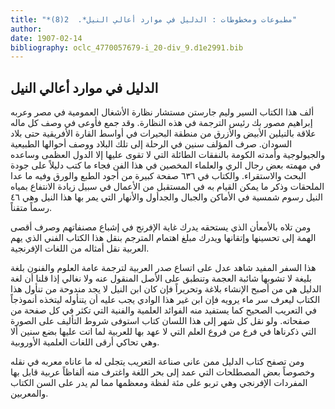 ```yaml
---
title: "*مطبوعات ومخطوطات : الدليل في موارد أعالي النيل*.  2(8)"
author: 
date: 1907-02-14
bibliography: oclc_4770057679-i_20-div_9.d1e2991.bib
---
```




##  الدليل في موارد أعالي النيل 


 ألف هذا الكتاب  السير وليم جارستن  مستشار نظارة الأشغال العمومية في مصر وعربه إبراهيم مصور بك رئيس الترجمة في هذه النظارة. وقد جمع فأوعى في وصف كل ماله علاقة بالنيلين الأبيض والأزرق من منطقة البحيرات في أواسط القارة الأفريقية حتى بلاد السودان. صرف المؤلف سنين في الرحلة إلى تلك البلاد ووصف أحوالها الطبيعية والجيولوجية وأمدته الكومة بالنفقات الطائلة التي لا تقوى عليها إلا الدول العظمى وساعده في مهمته بعض رجال الري والعلماء المخصين في هذا الفن فجاء ما كتب دليلاً على جودة البحث والاستقراء. والكتاب في  ٦٣٦  صفحة كبيرة من أجود الطبع والورق وفيه ما عدا الملحقات وذكر ما يمكن القيام به في المستقبل من الأعمال في سبيل زيادة الانتفاع بمياه النيل رسوم شمسية في الأماكن والجبال والجدأول والأنهار التي يمر بها هذا النيل وهي  ٤٦  رسماً متقناً. 

 ومن تلاه بالأمعأن الذي يستحقه يدرك غاية الإفرنج في إشباع مصنفاتهم وصرف أقصى الهمة إلى تحسينها وإتقانها ويدرك مبلغ اهتمام المترجم بنقل هذا الكتاب الفني الذي يهم العربية نقل أمثاله من اللغات الإفرنجية. 

 هذا السفر المفيد شاهد عدل على اتساع صدر العربية لترجمة عامة العلوم والفنون بلغة بليغة لا تشوبها شائبة العجمة وتنطبق على الأصل المنقول عنه ولا نغالي إذا قلنا أن لغة الدليل هي من أصبح الإنشاء بلاغة وتحريراً فإن كان ابن النيل لا يجد مندوحة من تنأول هذا الكتاب ليعرف سر ماء يرويه فإن ابن غير هذا الوادي يجب عليه أن يتنأوله ليتخذه أنموذجاً في التعريب الصحيح كما يستفيد منه الفوائد العلمية والفنية التي تكثر في كل صفحة من صفحاته. ولو نقل كل شهر إلى هذا اللسان كتاب استوفى شروط التأليف على الصورة التي ذكرناها في فرع من فروع العلم التي لا عهد بها للعربية لما اتت عليها بضع سنين ألا وهي تحاكي أرقى اللغات العلمية الأوروبية. 

 ومن تصفح كتاب الدليل ممن عانى صناعة التعريب يتجلى له ما عاناه معربه في نقله وخصوصاً بعض المصطلحات التي عمد إلى بحر اللغة واغترف منه ألفاظاً عربية قابل   بها المفردات الإفرنجي وهي تربو على  مئة  لفظة ومعظمها مما لم يدر على السن الكتاب والمعربين. 
